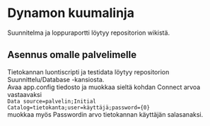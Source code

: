 # Dynamon kuumalinja

Suunnitelma ja loppuraportti löytyy repositorion wikistä.

## Asennus omalle palvelimelle


Tietokannan luontiscripti ja testidata löytyy repositorion Suunnittelu/Database -kansiosta.
<br/>
Avaa app.config tiedosto ja muokkaa sieltä  kohdan Connect arvoa vastaavaksi<br/> `Data source=palvelin;Initial Catalog=tietokanta;user=käyttäjä;password={0}` <br/> muokkaa myös Passwordin arvo tietokannan käyttäjän salasanaksi. 